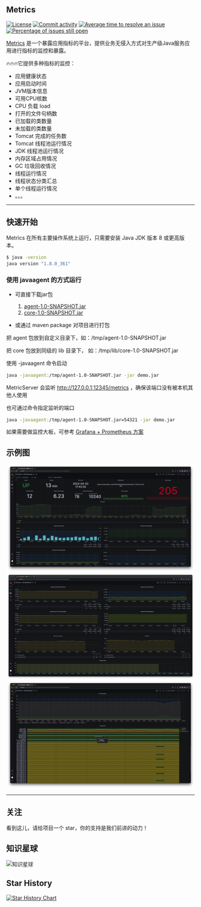 ## Metrics

[![License](https://img.shields.io/badge/License-Apache%202.0-blue.svg)](https://github.com/MinXie1209/metrics/main/LICENSE)
[![Commit activity](https://img.shields.io/github/commit-activity/m/MinXie1209/metrics)](https://github.com/MinXie1209/metrics/graphs/commit-activity)
[![Average time to resolve an issue](http://isitmaintained.com/badge/resolution/minxie1209/metrics.svg)](http://isitmaintained.com/project/MinXie1209/metrics "Average time to resolve an issue")
[![Percentage of issues still open](http://isitmaintained.com/badge/open/MinXie1209/metrics.svg)](http://isitmaintained.com/project/MinXie1209/metrics "Percentage of issues still open")

[Metrics](https://github.com/MinXie1209/metrics) 是一个暴露应用指标的平台，提供业务无侵入方式对生产级Java服务应用进行指标的监控和暴露。

🔥🔥🔥它提供多种指标的监控：

* 应用健康状态
* 应用启动时间
* JVM版本信息
* 可用CPU核数
* CPU 负载 load
* 打开的文件句柄数
* 已加载的类数量
* 未加载的类数量
* Tomcat 完成的任务数
* Tomcat 线程池运行情况
* JDK 线程池运行情况
* 内存区域占用情况
* GC 垃圾回收情况
* 线程运行情况
* 线程状态分类汇总
* 单个线程运行情况
* 。。。

-----------------

## 快速开始

Metrics 在所有主要操作系统上运行，只需要安装 Java JDK 版本 8 或更高版本。

```sh
$ java -version
java version "1.8.0_361"
```

### 使用 javaagent 的方式运行

- 可直接下载jar包

   1. [agent-1.0-SNAPSHOT.jar](https://github.com/MinXie1209/metrics/releases/download/1.0-SNAPSHOT/agent-1.0-SNAPSHOT.jar)
   2. [core-1.0-SNAPSHOT.jar](https://github.com/MinXie1209/metrics/releases/download/1.0-SNAPSHOT/core-1.0-SNAPSHOT.jar)

- 或通过 maven package 对项目进行打包



把 agent 包放到自定义目录下，如：/tmp/agent-1.0-SNAPSHOT.jar

把 core 包放到同级的 lib 目录下， 如：/tmp/lib/core-1.0-SNAPSHOT.jar

使用 -javaagent 命令启动

```sh
java -javaagent:/tmp/agent-1.0-SNAPSHOT.jar -jar demo.jar
```



MetricServer 会监听 http://127.0.0.1:12345/metrics ，确保该端口没有被本机其他人使用

也可通过命令指定监听的端口

```sh
java -javaagent:/tmp/agent-1.0-SNAPSHOT.jar=54321 -jar demo.jar
```



如果需要做监控大板，可参考 [Grafana + Prometheus 方案](https://github.com/MinXie1209/metrics/blob/main/docs/GrafanaPrometheus.md)



## 示例图

![dashboard](./docs/dashboard01.jpg)
![dashboard](./docs/dashboard02.jpg)
![dashboard](./docs/dashboard03.jpg)

--------------------

## 关注
看到这儿，请给项目一个 star，你的支持是我们前进的动力！

## 知识星球
![知识星球](https://p.ipic.vip/ktovur.png)


## Star History

[![Star History Chart](https://api.star-history.com/svg?repos=MinXie1209/metrics&type=Date)](https://star-history.com/#MinXie1209/metrics&Date)

